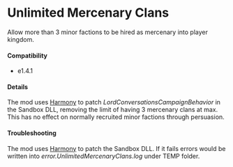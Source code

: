 Unlimited Mercenary Clans
=========================

Allow more than 3 minor factions to be hired as mercenary into player kingdom.

#### Compatibility

- e1.4.1

#### Details

The mod uses [Harmony](https://github.com/pardeike/Harmony) to patch
*LordConversationsCampaignBehavior* in the Sandbox DLL, removing the limit of
having 3 mercenary clans at max. This has no effect on normally recruited minor
factions through persuasion.


#### Troubleshooting

The mod uses [Harmony](https://github.com/pardeike/Harmony) to patch the Sandbox
DLL. If it fails errors would be written into
_error.UnlimitedMercenaryClans.log_ under TEMP folder.
